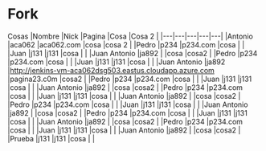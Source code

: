 # Fork
Cosas
|Nombre   |Nick   |Pagina   |Cosa   |Cosa 2   |
|---|---|---|---|---|
|Antonio   |aca062   |aca062.com   |cosa   |cosa 2   |
|Pedro   |p234   |p234.com   |cosa   |   |
|Juan   |j131   |j131   |cosa   |   |
|Juan Antonio   |ja892   |   |cosa   |cosa2   |
|Pedro   |p234   |p234.com   |cosa   |   |
|Juan   |j131   |j131   |cosa   |   |
|Juan Antonio   |ja892   |http://jenkins-vm-aca062dsg503.eastus.cloudapp.azure.com   |pagina23.c0m   |cosa2   |
|Pedro   |p234   |p234.com   |cosa   |   |
|Juan   |j131   |j131   |cosa   |   |
|Juan Antonio   |ja892   |   |cosa   |cosa2   |
|Pedro   |p234   |p234.com   |cosa   |   |
|Juan   |j131   |j131   |cosa   |   |
|Juan Antonio   |ja892   |   |cosa   |cosa2   |
|Pedro   |p234   |p234.com   |cosa   |   |
|Juan   |j131   |j131   |cosa   |   |
|Juan Antonio   |ja892   |   |cosa   |cosa2   |
|Pedro   |p234   |p234.com   |cosa   |   |
|Juan   |j131   |j131   |cosa   |   |
|Juan Antonio   |ja892   |   |cosa   |cosa2   |
|Pedro   |p234   |p234.com   |cosa   |   |
|Juan   |j131   |j131   |cosa   |   |
|Juan Antonio   |ja892   |   |cosa   |cosa2   |
|Prueba   |j131   |j131   |cosa   |   |
